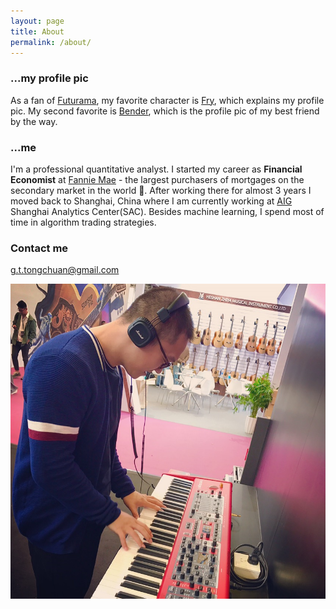 ```yaml
---
layout: page
title: About
permalink: /about/
---
```


### ...my profile pic

As a fan of [Futurama](https://en.wikipedia.org/wiki/Futurama), my favorite character is [Fry](http://futurama.wikia.com/wiki/Philip_J._Fry_I), which explains my profile pic. My second favorite is [Bender](http://futurama.wikia.com/wiki/Bender_Bending_Rodr%C3%ADguez), which is the profile pic of my best friend by the way.

### ...me

I'm a professional quantitative analyst. I started my career as **Financial Economist** at [Fannie Mae](http://www.fanniemae.com/portal/index.html) - the largest purchasers of mortgages on the secondary market in the world :house_with_garden:. After working there for almost 3 years I moved back to Shanghai, China where I am currently working at [AIG](http://www.aig.com/) Shanghai Analytics Center(SAC). Besides machine learning, I spend most of time in algorithm trading strategies. 

### Contact me

[g.t.tongchuan@gmail.com](mailto:g.t.tongchuan@gmail.com)

![Me_w_Nord](/images/Tongchuan_Nord.png)
